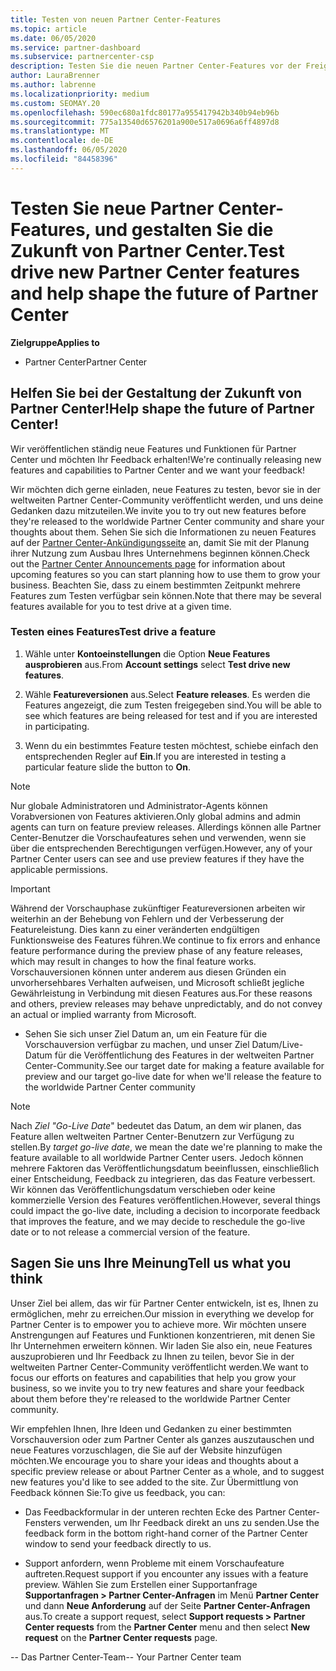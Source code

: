 ```yaml
---
title: Testen von neuen Partner Center-Features
ms.topic: article
ms.date: 06/05/2020
ms.service: partner-dashboard
ms.subservice: partnercenter-csp
description: Testen Sie die neuen Partner Center-Features vor der Freigabe, und teilen Sie uns Ihre Meinung mit. Helfen Sie bei der Gestaltung der Zukunft von Partner Center!
author: LauraBrenner
ms.author: labrenne
ms.localizationpriority: medium
ms.custom: SEOMAY.20
ms.openlocfilehash: 590ec680a1fdc80177a955417942b340b94eb96b
ms.sourcegitcommit: 775a13540d6576201a900e517a0696a6ff4897d8
ms.translationtype: MT
ms.contentlocale: de-DE
ms.lasthandoff: 06/05/2020
ms.locfileid: "84458396"
---
```

# <a name="test-drive-new-partner-center-features-and-help-shape-the-future-of-partner-center"></a><span data-ttu-id="745d1-104">Testen Sie neue Partner Center-Features, und gestalten Sie die Zukunft von Partner Center.</span><span class="sxs-lookup"><span data-stu-id="745d1-104">Test drive new Partner Center features and help shape the future of Partner Center</span></span>

<span data-ttu-id="745d1-105">**Zielgruppe**</span><span class="sxs-lookup"><span data-stu-id="745d1-105">**Applies to**</span></span>

- <span data-ttu-id="745d1-106">Partner Center</span><span class="sxs-lookup"><span data-stu-id="745d1-106">Partner Center</span></span>

## <a name="help-shape-the-future-of-partner-center"></a><span data-ttu-id="745d1-107">Helfen Sie bei der Gestaltung der Zukunft von Partner Center!</span><span class="sxs-lookup"><span data-stu-id="745d1-107">Help shape the future of Partner Center!</span></span>

<span data-ttu-id="745d1-108">Wir veröffentlichen ständig neue Features und Funktionen für Partner Center und möchten Ihr Feedback erhalten!</span><span class="sxs-lookup"><span data-stu-id="745d1-108">We're continually releasing new features and capabilities to Partner Center and we want your feedback!</span></span> 

<span data-ttu-id="745d1-109">Wir möchten dich gerne einladen, neue Features zu testen, bevor sie in der weltweiten Partner Center-Community veröffentlicht werden, und uns deine Gedanken dazu mitzuteilen.</span><span class="sxs-lookup"><span data-stu-id="745d1-109">We invite you to try out new features before they're released to the worldwide Partner Center community and share your thoughts about them.</span></span> <span data-ttu-id="745d1-110">Sehen Sie sich die Informationen zu neuen Features auf der [Partner Center-Ankündigungsseite](announcements/index.md) an, damit Sie mit der Planung ihrer Nutzung zum Ausbau Ihres Unternehmens beginnen können.</span><span class="sxs-lookup"><span data-stu-id="745d1-110">Check out the [Partner Center Announcements page](announcements/index.md) for information about upcoming features so you can start planning how to use them to grow your business.</span></span> <span data-ttu-id="745d1-111">Beachten Sie, dass zu einem bestimmten Zeitpunkt mehrere Features zum Testen verfügbar sein können.</span><span class="sxs-lookup"><span data-stu-id="745d1-111">Note that there may be several features available for you to test drive at a given time.</span></span>

### <a name="test-drive-a-feature"></a><span data-ttu-id="745d1-112">Testen eines Features</span><span class="sxs-lookup"><span data-stu-id="745d1-112">Test drive a feature</span></span>

1. <span data-ttu-id="745d1-113">Wähle unter **Kontoeinstellungen** die Option **Neue Features ausprobieren** aus.</span><span class="sxs-lookup"><span data-stu-id="745d1-113">From **Account settings** select **Test drive new features**.</span></span>

2. <span data-ttu-id="745d1-114">Wähle **Featureversionen** aus.</span><span class="sxs-lookup"><span data-stu-id="745d1-114">Select **Feature releases**.</span></span> <span data-ttu-id="745d1-115">Es werden die Features angezeigt, die zum Testen freigegeben sind.</span><span class="sxs-lookup"><span data-stu-id="745d1-115">You will be able to see which features are being released for test and if you are interested in participating.</span></span>

3. <span data-ttu-id="745d1-116">Wenn du ein bestimmtes Feature testen möchtest, schiebe einfach den entsprechenden Regler auf **Ein**.</span><span class="sxs-lookup"><span data-stu-id="745d1-116">If you are interested in testing a particular feature slide the button to **On**.</span></span>

> [!NOTE]  
> <span data-ttu-id="745d1-117">Nur globale Administratoren und Administrator-Agents können Vorabversionen von Features aktivieren.</span><span class="sxs-lookup"><span data-stu-id="745d1-117">Only global admins and admin agents can turn on feature preview releases.</span></span> <span data-ttu-id="745d1-118">Allerdings können alle Partner Center-Benutzer die Vorschaufeatures sehen und verwenden, wenn sie über die entsprechenden Berechtigungen verfügen.</span><span class="sxs-lookup"><span data-stu-id="745d1-118">However, any of your Partner Center users can see and use preview features if they have the applicable permissions.</span></span>

> [!IMPORTANT]  
> <span data-ttu-id="745d1-119">Während der Vorschauphase zukünftiger Featureversionen arbeiten wir weiterhin an der Behebung von Fehlern und der Verbesserung der Featureleistung. Dies kann zu einer veränderten endgültigen Funktionsweise des Features führen.</span><span class="sxs-lookup"><span data-stu-id="745d1-119">We continue to fix errors and enhance feature performance during the preview phase of any feature releases, which may result in changes to how the final feature works.</span></span> <span data-ttu-id="745d1-120">Vorschauversionen können unter anderem aus diesen Gründen ein unvorhersehbares Verhalten aufweisen, und Microsoft schließt jegliche Gewährleistung in Verbindung mit diesen Features aus.</span><span class="sxs-lookup"><span data-stu-id="745d1-120">For these reasons and others, preview releases may behave unpredictably, and do not convey an actual or implied warranty from Microsoft.</span></span>

- <span data-ttu-id="745d1-121">Sehen Sie sich unser Ziel Datum an, um ein Feature für die Vorschauversion verfügbar zu machen, und unser Ziel Datum/Live-Datum für die Veröffentlichung des Features in der weltweiten Partner Center-Community.</span><span class="sxs-lookup"><span data-stu-id="745d1-121">See our target date for making a feature available for preview and our target go-live date for when we'll release the feature to the worldwide Partner Center community</span></span>

> [!NOTE]  
> <span data-ttu-id="745d1-122">Nach *Ziel "Go-Live Date*" bedeutet das Datum, an dem wir planen, das Feature allen weltweiten Partner Center-Benutzern zur Verfügung zu stellen.</span><span class="sxs-lookup"><span data-stu-id="745d1-122">By *target go-live date*, we mean the date we're planning to make the feature available to all worldwide Partner Center users.</span></span> <span data-ttu-id="745d1-123">Jedoch können mehrere Faktoren das Veröffentlichungsdatum beeinflussen, einschließlich einer Entscheidung, Feedback zu integrieren, das das Feature verbessert. Wir können das Veröffentlichungsdatum verschieben oder keine kommerzielle Version des Features veröffentlichen.</span><span class="sxs-lookup"><span data-stu-id="745d1-123">However, several things could impact the go-live date, including a decision to incorporate feedback that improves the feature, and we may decide to reschedule the go-live date or to not release a commercial version of the feature.</span></span>  
 
## <a name="tell-us-what-you-think"></a><span data-ttu-id="745d1-124">Sagen Sie uns Ihre Meinung</span><span class="sxs-lookup"><span data-stu-id="745d1-124">Tell us what you think</span></span>

<span data-ttu-id="745d1-125">Unser Ziel bei allem, das wir für Partner Center entwickeln, ist es, Ihnen zu ermöglichen, mehr zu erreichen.</span><span class="sxs-lookup"><span data-stu-id="745d1-125">Our mission in everything we develop for Partner Center is to empower you to achieve more.</span></span> <span data-ttu-id="745d1-126">Wir möchten unsere Anstrengungen auf Features und Funktionen konzentrieren, mit denen Sie Ihr Unternehmen erweitern können. Wir laden Sie also ein, neue Features auszuprobieren und Ihr Feedback zu Ihnen zu teilen, bevor Sie in der weltweiten Partner Center-Community veröffentlicht werden.</span><span class="sxs-lookup"><span data-stu-id="745d1-126">We want to focus our efforts on features and capabilities that help you grow your business, so we invite you to try new features and share your feedback about them before they're released to the worldwide Partner Center community.</span></span> 

<span data-ttu-id="745d1-127">Wir empfehlen Ihnen, Ihre Ideen und Gedanken zu einer bestimmten Vorschauversion oder zum Partner Center als ganzes auszutauschen und neue Features vorzuschlagen, die Sie auf der Website hinzufügen möchten.</span><span class="sxs-lookup"><span data-stu-id="745d1-127">We encourage you to share your ideas and thoughts about a specific preview release or about Partner Center as a whole, and to suggest new features you'd like to see added to the site.</span></span> <span data-ttu-id="745d1-128">Zur Übermittlung von Feedback können Sie:</span><span class="sxs-lookup"><span data-stu-id="745d1-128">To give us feedback, you can:</span></span>  

- <span data-ttu-id="745d1-129">Das Feedbackformular in der unteren rechten Ecke des Partner Center-Fensters verwenden, um Ihr Feedback direkt an uns zu senden.</span><span class="sxs-lookup"><span data-stu-id="745d1-129">Use the feedback form in the bottom right-hand corner of the Partner Center window to send your feedback directly to us.</span></span> 

- <span data-ttu-id="745d1-130">Support anfordern, wenn Probleme mit einem Vorschaufeature auftreten.</span><span class="sxs-lookup"><span data-stu-id="745d1-130">Request support if you encounter any issues with a feature preview.</span></span> <span data-ttu-id="745d1-131">Wählen Sie zum Erstellen einer Supportanfrage **Supportanfragen > Partner Center-Anfragen** im Menü **Partner Center** und dann **Neue Anforderung** auf der Seite **Partner Center-Anfragen** aus.</span><span class="sxs-lookup"><span data-stu-id="745d1-131">To create a support request, select **Support requests > Partner Center requests** from the **Partner Center** menu and then select **New request** on the **Partner Center requests** page.</span></span>


<span data-ttu-id="745d1-132">-- Das Partner Center-Team</span><span class="sxs-lookup"><span data-stu-id="745d1-132">-- Your Partner Center team</span></span>
